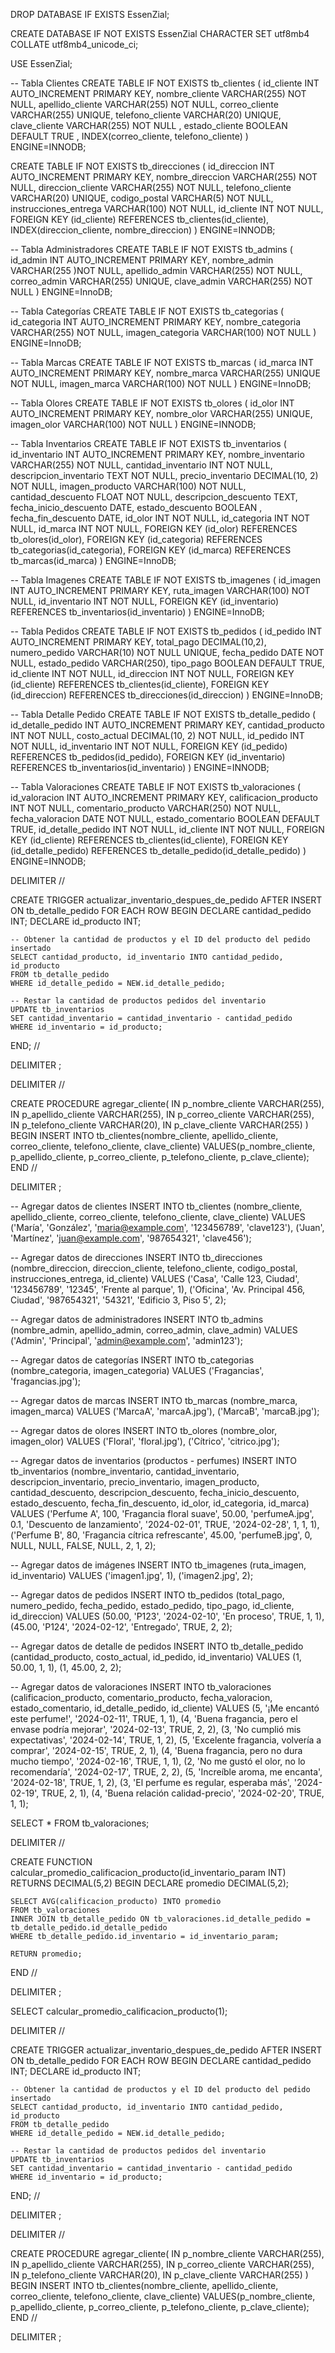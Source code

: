 DROP DATABASE IF EXISTS EssenZial;

CREATE DATABASE IF NOT EXISTS EssenZial CHARACTER SET utf8mb4 COLLATE utf8mb4_unicode_ci;


USE EssenZial;

-- Tabla Clientes
CREATE TABLE IF NOT EXISTS tb_clientes (
    id_cliente INT AUTO_INCREMENT PRIMARY KEY,
    nombre_cliente VARCHAR(255) NOT NULL,
    apellido_cliente VARCHAR(255) NOT NULL,
    correo_cliente VARCHAR(255) UNIQUE,
    telefono_cliente VARCHAR(20) UNIQUE,
    clave_cliente VARCHAR(255) NOT NULL ,
    estado_cliente BOOLEAN DEFAULT TRUE ,
    INDEX(correo_cliente, telefono_cliente) 
) ENGINE=INNODB;



CREATE TABLE IF NOT EXISTS tb_direcciones (
    id_direccion INT AUTO_INCREMENT PRIMARY KEY,
    nombre_direccion VARCHAR(255) NOT NULL,
    direccion_cliente VARCHAR(255) NOT NULL,
    telefono_cliente VARCHAR(20) UNIQUE,
    codigo_postal VARCHAR(5) NOT NULL,
    instrucciones_entrega VARCHAR(100) NOT NULL,
    id_cliente INT NOT NULL,
     FOREIGN KEY (id_cliente) REFERENCES tb_clientes(id_cliente),
    INDEX(direccion_cliente, nombre_direccion) 
) ENGINE=INNODB;


-- Tabla Administradores
CREATE TABLE IF NOT EXISTS tb_admins (
    id_admin INT AUTO_INCREMENT PRIMARY KEY,
    nombre_admin VARCHAR(255 )NOT NULL,
    apellido_admin VARCHAR(255) NOT NULL,
    correo_admin VARCHAR(255) UNIQUE,
    clave_admin VARCHAR(255) NOT NULL
) ENGINE=InnoDB;

-- Tabla Categorías
CREATE TABLE IF NOT EXISTS tb_categorias (
    id_categoria INT AUTO_INCREMENT PRIMARY KEY,
    nombre_categoria VARCHAR(255) NOT NULL, 
    imagen_categoria VARCHAR(100) NOT NULL
) ENGINE=InnoDB;


-- Tabla Marcas
CREATE TABLE IF NOT EXISTS tb_marcas (
    id_marca INT AUTO_INCREMENT PRIMARY KEY,
    nombre_marca VARCHAR(255) UNIQUE NOT NULL,
    imagen_marca VARCHAR(100) NOT NULL
) ENGINE=InnoDB;

-- Tabla Olores
CREATE TABLE IF NOT EXISTS tb_olores (
    id_olor INT AUTO_INCREMENT PRIMARY KEY,
    nombre_olor VARCHAR(255) UNIQUE, 
    imagen_olor VARCHAR(100) NOT NULL
) ENGINE=INNODB;


-- Tabla Inventarios
CREATE TABLE IF NOT EXISTS tb_inventarios (
    id_inventario INT AUTO_INCREMENT PRIMARY KEY,
    nombre_inventario VARCHAR(255) NOT NULL,
    cantidad_inventario INT NOT NULL,
    descripcion_inventario TEXT NOT NULL,
    precio_inventario DECIMAL(10, 2) NOT NULL,
    imagen_producto VARCHAR(100) NOT NULL,
    cantidad_descuento FLOAT NOT NULL,
    descripcion_descuento TEXT,
    fecha_inicio_descuento DATE,
    estado_descuento BOOLEAN ,
    fecha_fin_descuento DATE,
    id_olor INT NOT NULL,
    id_categoria INT NOT NULL,
    id_marca INT NOT NULL,
    FOREIGN KEY (id_olor) REFERENCES tb_olores(id_olor),
    FOREIGN KEY (id_categoria) REFERENCES tb_categorias(id_categoria),
    FOREIGN KEY (id_marca) REFERENCES tb_marcas(id_marca)
) ENGINE=InnoDB;

-- Tabla Imagenes
CREATE TABLE IF NOT EXISTS tb_imagenes (
    id_imagen INT AUTO_INCREMENT PRIMARY KEY,
    ruta_imagen VARCHAR(100) NOT NULL, 
    id_inventario INT NOT NULL,
   FOREIGN KEY (id_inventario) REFERENCES tb_inventarios(id_inventario)
) ENGINE=InnoDB;

-- Tabla Pedidos
CREATE TABLE IF NOT EXISTS tb_pedidos (
    id_pedido INT AUTO_INCREMENT PRIMARY KEY,
    total_pago DECIMAL(10,2),
    numero_pedido VARCHAR(10) NOT NULL UNIQUE,
    fecha_pedido DATE NOT NULL, 
    estado_pedido VARCHAR(250),
    tipo_pago BOOLEAN DEFAULT TRUE,
    id_cliente INT NOT NULL,
    id_direccion INT NOT NULL, 
    FOREIGN KEY (id_cliente) REFERENCES tb_clientes(id_cliente), 
    FOREIGN KEY (id_direccion) REFERENCES tb_direcciones(id_direccion)
) ENGINE=InnoDB;

-- Tabla Detalle Pedido
CREATE TABLE IF NOT EXISTS tb_detalle_pedido (
    id_detalle_pedido INT AUTO_INCREMENT PRIMARY KEY,
    cantidad_producto INT NOT NULL,
    costo_actual DECIMAL(10, 2) NOT NULL, 
    id_pedido INT NOT NULL, 
    id_inventario INT NOT NULL,
    FOREIGN KEY (id_pedido) REFERENCES tb_pedidos(id_pedido),
    FOREIGN KEY (id_inventario) REFERENCES tb_inventarios(id_inventario)
) ENGINE=INNODB;

-- Tabla Valoraciones
CREATE TABLE IF NOT EXISTS tb_valoraciones (
    id_valoracion INT AUTO_INCREMENT PRIMARY KEY,
    calificacion_producto INT NOT NULL,
    comentario_producto VARCHAR(250) NOT NULL,
    fecha_valoracion DATE NOT NULL,
    estado_comentario BOOLEAN DEFAULT TRUE,
    id_detalle_pedido INT NOT NULL,
    id_cliente INT NOT NULL,
    FOREIGN KEY (id_cliente) REFERENCES tb_clientes(id_cliente),
    FOREIGN KEY (id_detalle_pedido) REFERENCES tb_detalle_pedido(id_detalle_pedido)
) ENGINE=INNODB;



DELIMITER //

CREATE TRIGGER actualizar_inventario_despues_de_pedido
AFTER INSERT ON tb_detalle_pedido
FOR EACH ROW
BEGIN
    DECLARE cantidad_pedido INT;
    DECLARE id_producto INT;

    -- Obtener la cantidad de productos y el ID del producto del pedido insertado
    SELECT cantidad_producto, id_inventario INTO cantidad_pedido, id_producto
    FROM tb_detalle_pedido
    WHERE id_detalle_pedido = NEW.id_detalle_pedido;

    -- Restar la cantidad de productos pedidos del inventario
    UPDATE tb_inventarios
    SET cantidad_inventario = cantidad_inventario - cantidad_pedido
    WHERE id_inventario = id_producto;
END;
//

DELIMITER ;


DELIMITER //

CREATE PROCEDURE agregar_cliente(
    IN p_nombre_cliente VARCHAR(255),
    IN p_apellido_cliente VARCHAR(255),
    IN p_correo_cliente VARCHAR(255),
    IN p_telefono_cliente VARCHAR(20),
    IN p_clave_cliente VARCHAR(255)
)
BEGIN
    INSERT INTO tb_clientes(nombre_cliente, apellido_cliente, correo_cliente, telefono_cliente, clave_cliente)
    VALUES(p_nombre_cliente, p_apellido_cliente, p_correo_cliente, p_telefono_cliente, p_clave_cliente);
END //

DELIMITER ;


-- Agregar datos de clientes
INSERT INTO tb_clientes (nombre_cliente, apellido_cliente, correo_cliente, telefono_cliente, clave_cliente)
VALUES 
    ('María', 'González', 'maria@example.com', '123456789', 'clave123'),
    ('Juan', 'Martínez', 'juan@example.com', '987654321', 'clave456');

-- Agregar datos de direcciones
INSERT INTO tb_direcciones (nombre_direccion, direccion_cliente, telefono_cliente, codigo_postal, instrucciones_entrega, id_cliente)
VALUES 
    ('Casa', 'Calle 123, Ciudad', '123456789', '12345', 'Frente al parque', 1),
    ('Oficina', 'Av. Principal 456, Ciudad', '987654321', '54321', 'Edificio 3, Piso 5', 2);

-- Agregar datos de administradores
INSERT INTO tb_admins (nombre_admin, apellido_admin, correo_admin, clave_admin)
VALUES 
    ('Admin', 'Principal', 'admin@example.com', 'admin123');

-- Agregar datos de categorías
INSERT INTO tb_categorias (nombre_categoria, imagen_categoria)
VALUES 
    ('Fragancias', 'fragancias.jpg');

-- Agregar datos de marcas
INSERT INTO tb_marcas (nombre_marca, imagen_marca)
VALUES 
    ('MarcaA', 'marcaA.jpg'),
    ('MarcaB', 'marcaB.jpg');

-- Agregar datos de olores
INSERT INTO tb_olores (nombre_olor, imagen_olor)
VALUES 
    ('Floral', 'floral.jpg'),
    ('Cítrico', 'citrico.jpg');

-- Agregar datos de inventarios (productos - perfumes)
INSERT INTO tb_inventarios (nombre_inventario, cantidad_inventario, descripcion_inventario, precio_inventario, imagen_producto, cantidad_descuento, descripcion_descuento, fecha_inicio_descuento, estado_descuento, fecha_fin_descuento, id_olor, id_categoria, id_marca)
VALUES 
    ('Perfume A', 100, 'Fragancia floral suave', 50.00, 'perfumeA.jpg', 0.1, 'Descuento de lanzamiento', '2024-02-01', TRUE, '2024-02-28', 1, 1, 1),
    ('Perfume B', 80, 'Fragancia cítrica refrescante', 45.00, 'perfumeB.jpg', 0, NULL, NULL, FALSE, NULL, 2, 1, 2);

-- Agregar datos de imágenes
INSERT INTO tb_imagenes (ruta_imagen, id_inventario)
VALUES 
    ('imagen1.jpg', 1),
    ('imagen2.jpg', 2);

-- Agregar datos de pedidos
INSERT INTO tb_pedidos (total_pago, numero_pedido, fecha_pedido, estado_pedido, tipo_pago, id_cliente, id_direccion)
VALUES 
    (50.00, 'P123', '2024-02-10', 'En proceso', TRUE, 1, 1),
    (45.00, 'P124', '2024-02-12', 'Entregado', TRUE, 2, 2);

-- Agregar datos de detalle de pedidos
INSERT INTO tb_detalle_pedido (cantidad_producto, costo_actual, id_pedido, id_inventario)
VALUES 
    (1, 50.00, 1, 1),
    (1, 45.00, 2, 2);

-- Agregar datos de valoraciones
INSERT INTO tb_valoraciones (calificacion_producto, comentario_producto, fecha_valoracion, estado_comentario, id_detalle_pedido, id_cliente)
VALUES 
    (5, '¡Me encantó este perfume!', '2024-02-11', TRUE, 1, 1),
    (4, 'Buena fragancia, pero el envase podría mejorar', '2024-02-13', TRUE, 2, 2),
    (3, 'No cumplió mis expectativas', '2024-02-14', TRUE, 1, 2),
    (5, 'Excelente fragancia, volvería a comprar', '2024-02-15', TRUE, 2, 1),
     (4, 'Buena fragancia, pero no dura mucho tiempo', '2024-02-16', TRUE, 1, 1),
    (2, 'No me gustó el olor, no lo recomendaría', '2024-02-17', TRUE, 2, 2),
    (5, 'Increíble aroma, me encanta', '2024-02-18', TRUE, 1, 2),
    (3, 'El perfume es regular, esperaba más', '2024-02-19', TRUE, 2, 1),
    (4, 'Buena relación calidad-precio', '2024-02-20', TRUE, 1, 1);



SELECT * FROM tb_valoraciones;

DELIMITER //

CREATE FUNCTION calcular_promedio_calificacion_producto(id_inventario_param INT) RETURNS DECIMAL(5,2)
BEGIN
    DECLARE promedio DECIMAL(5,2);

    SELECT AVG(calificacion_producto) INTO promedio
    FROM tb_valoraciones
    INNER JOIN tb_detalle_pedido ON tb_valoraciones.id_detalle_pedido = tb_detalle_pedido.id_detalle_pedido
    WHERE tb_detalle_pedido.id_inventario = id_inventario_param;

    RETURN promedio;
END //

DELIMITER ;

SELECT calcular_promedio_calificacion_producto(1);


DELIMITER //

CREATE TRIGGER actualizar_inventario_despues_de_pedido
AFTER INSERT ON tb_detalle_pedido
FOR EACH ROW
BEGIN
    DECLARE cantidad_pedido INT;
    DECLARE id_producto INT;

    -- Obtener la cantidad de productos y el ID del producto del pedido insertado
    SELECT cantidad_producto, id_inventario INTO cantidad_pedido, id_producto
    FROM tb_detalle_pedido
    WHERE id_detalle_pedido = NEW.id_detalle_pedido;

    -- Restar la cantidad de productos pedidos del inventario
    UPDATE tb_inventarios
    SET cantidad_inventario = cantidad_inventario - cantidad_pedido
    WHERE id_inventario = id_producto;
END;
//

DELIMITER ;


DELIMITER //

CREATE PROCEDURE agregar_cliente(
    IN p_nombre_cliente VARCHAR(255),
    IN p_apellido_cliente VARCHAR(255),
    IN p_correo_cliente VARCHAR(255),
    IN p_telefono_cliente VARCHAR(20),
    IN p_clave_cliente VARCHAR(255)
)
BEGIN
    INSERT INTO tb_clientes(nombre_cliente, apellido_cliente, correo_cliente, telefono_cliente, clave_cliente)
    VALUES(p_nombre_cliente, p_apellido_cliente, p_correo_cliente, p_telefono_cliente, p_clave_cliente);
END //

DELIMITER ;

